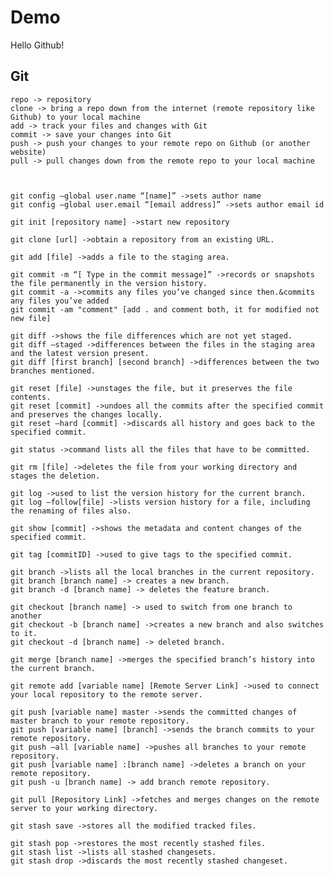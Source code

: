 # Demo

Hello Github!

## Git

    repo -> repository
    clone -> bring a repo down from the internet (remote repository like Github) to your local machine
    add -> track your files and changes with Git
    commit -> save your changes into Git
    push -> push your changes to your remote repo on Github (or another website)
    pull -> pull changes down from the remote repo to your local machine



    git config –global user.name “[name]” ->sets author name
    git config –global user.email “[email address]” ->sets author email id

    git init [repository name] ->start new repository

    git clone [url] ->obtain a repository from an existing URL.

    git add [file] ->adds a file to the staging area.

    git commit -m “[ Type in the commit message]” ->records or snapshots the file permanently in the version history.
    git commit -a ->commits any files you’ve changed since then.&commits any files you’ve added
    git commit -am "comment" [add . and comment both, it for modified not new file]

    git diff ->shows the file differences which are not yet staged.
    git diff –staged ->differences between the files in the staging area and the latest version present.
    git diff [first branch] [second branch] ->differences between the two branches mentioned.

    git reset [file] ->unstages the file, but it preserves the file contents.
    git reset [commit] ->undoes all the commits after the specified commit and preserves the changes locally.
    git reset –hard [commit] ->discards all history and goes back to the specified commit.

    git status ->command lists all the files that have to be committed.

    git rm [file] ->deletes the file from your working directory and stages the deletion.

    git log ->used to list the version history for the current branch.
    git log –follow[file] ->lists version history for a file, including the renaming of files also.

    git show [commit] ->shows the metadata and content changes of the specified commit.

    git tag [commitID] ->used to give tags to the specified commit.

    git branch ->lists all the local branches in the current repository.
    git branch [branch name] -> creates a new branch.
    git branch -d [branch name] -> deletes the feature branch.

    git checkout [branch name] -> used to switch from one branch to another
    git checkout -b [branch name] ->creates a new branch and also switches to it.
    git checkout -d [branch name] -> deleted branch.

    git merge [branch name] ->merges the specified branch’s history into the current branch.

    git remote add [variable name] [Remote Server Link] ->used to connect your local repository to the remote server.

    git push [variable name] master ->sends the committed changes of master branch to your remote repository.
    git push [variable name] [branch] ->sends the branch commits to your remote repository.
    git push –all [variable name] ->pushes all branches to your remote repository.
    git push [variable name] :[branch name] ->deletes a branch on your remote repository.
    git push -u [branch name] -> add branch remote repository.

    git pull [Repository Link] ->fetches and merges changes on the remote server to your working directory.

    git stash save ->stores all the modified tracked files.

    git stash pop ->restores the most recently stashed files.
    git stash list ->lists all stashed changesets.
    git stash drop ->discards the most recently stashed changeset.
